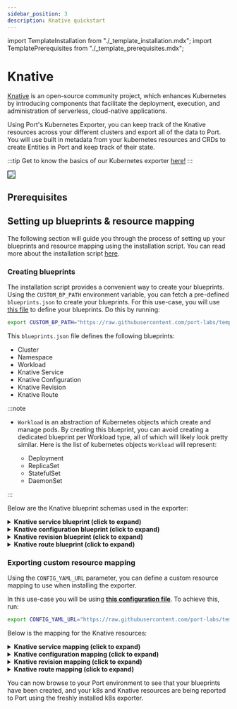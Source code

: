 ```yaml
---
sidebar_position: 3
description: Knative quickstart
---
```

import TemplateInstallation from "./_template_installation.mdx";
import TemplatePrerequisites from "./_template_prerequisites.mdx";

# Knative

[Knative](https://knative.dev/docs/concepts/) is an open-source community project, which enhances Kubernetes by introducing components that facilitate the deployment, execution, and administration of serverless, cloud-native applications.

Using Port's Kubernetes Exporter, you can keep track of the Knative resources across your different clusters and export all of the data to Port. You will use built in metadata from your kubernetes resources and CRDs to create Entities in Port and keep track of their state.

:::tip
Get to know the basics of our Kubernetes exporter [here!](/build-your-software-catalog/sync-data-to-catalog/kubernetes-stack/kubernetes/kubernetes.md)
:::

<img src="/img/build-your-software-catalog/sync-data-to-catalog/kubernetes-stack/kubernetes/k8sKnativeView.png" border="1px"/>

## Prerequisites

<TemplatePrerequisites />

## Setting up blueprints & resource mapping

The following section will guide you through the process of setting up your blueprints and resource mapping using the
installation script. You can read more about the installation script [here](#how-does-the-installation-script-work).

### Creating blueprints

The installation script provides a convenient way to create your blueprints. Using the `CUSTOM_BP_PATH` environment variable, you can fetch a pre-defined `blueprints.json` to create your blueprints. For this use-case, you will use [this file](https://github.com/port-labs/template-assets/blob/main/kubernetes/blueprints/kubernetes_knative_usecase.json) to define your blueprints. Do this by running:

```bash
export CUSTOM_BP_PATH="https://raw.githubusercontent.com/port-labs/template-assets/main/kubernetes/blueprints/kubernetes_knative_usecase.json"
```

This `blueprints.json` file defines the following blueprints:

- Cluster
- Namespace
- Workload
- Knative Service
- Knative Configuration
- Knative Revision
- Knative Route

:::note

- `Workload` is an abstraction of Kubernetes objects which create and manage pods. By creating this blueprint, you can avoid creating a dedicated blueprint per Workload type, all of which will likely look pretty similar.
  Here is the list of kubernetes objects `Workload` will represent:

  - Deployment
  - ReplicaSet
  - StatefulSet
  - DaemonSet

:::

Below are the Knative blueprint schemas used in the exporter:

<details>
<summary> <b>Knative service blueprint (click to expand)</b> </summary>

```json showLineNumbers
{
  "identifier": "knativeService",
  "description": "This blueprint represents a Knative service",
  "title": "Knative Service",
  "icon": "Service",
  "schema": {
    "properties": {
      "creationTimestamp": {
        "icon": "Clock",
        "type": "string",
        "title": "Created",
        "description": "When the Knative service was created",
        "format": "date-time"
      },
      "labels": {
        "icon": "BlankPage",
        "type": "object",
        "title": "Labels",
        "description": "Labels of the Knative service"
      },
      "containerConcurrency": {
        "type": "number",
        "title": "Container Concurrency"
      },
      "containers": {
        "icon": "Docker",
        "title": "Containers",
        "type": "array",
        "description": "The array of containers configured for this service"
      },
      "trafficConfiguration": {
        "icon": "Cloud",
        "title": "Traffic Configuration",
        "type": "array",
        "description": "The traffic configuration of this service"
      },
      "url": {
        "title": "URL",
        "type": "string",
        "description": "The knative service's URL",
        "icon": "RestApi",
        "format": "url"
      },
      "generation": {
        "title": "Generation",
        "description": "The Knative service's generation",
        "type": "number"
      },
      "ready": {
        "title": "Ready",
        "type": "string",
        "enum": [
          "True",
          "False"
        ],
        "enumColors": {
          "True": "green",
          "False": "red"
        }
      },
      "serviceTimeout": {
        "icon": "DefaultProperty",
        "title": "Service Timeout(s)",
        "description": "The timeout configured for this service in seconds",
        "type": "number"
      }
    },
    "required": []
  },
  "mirrorProperties": {},
  "calculationProperties": {},
  "aggregationProperties": {},
  "relations": {
    "namespace": {
      "title": "Namespace",
      "target": "namespace",
      "required": false,
      "many": false
    }
  }
}
```
</details>

<details>
<summary> <b>Knative configuration blueprint (click to expand)</b> </summary>

```json showLineNumbers
{
  "identifier": "knativeConfiguration",
  "description": "This blueprint represents a Knative Configuration",
  "title": "Knative Configuration",
  "icon": "CICD",
  "schema": {
    "properties": {
      "creationTimestamp": {
        "icon": "Clock",
        "type": "string",
        "title": "Created",
        "description": "When the Knative service was created",
        "format": "date-time"
      },
      "labels": {
        "icon": "BlankPage",
        "type": "object",
        "title": "Labels",
        "description": "Labels of the Knative service"
      },
      "ready": {
        "title": "Ready",
        "type": "string",
        "enum": [
          "True",
          "False"
        ],
        "enumColors": {
          "True": "green",
          "False": "red"
        }
      },
      "containers": {
        "icon": "Docker",
        "title": "Containers",
        "type": "array",
        "description": "Container specs for this configuration"
      }
    },
    "required": []
  },
  "mirrorProperties": {},
  "calculationProperties": {},
  "aggregationProperties": {},
  "relations": {
    "knativeService": {
      "title": "Kative Service",
      "description": "The service managing this configuration",
      "target": "knativeService",
      "required": false,
      "many": false
    }
  }
}
```
</details>

<details>
<summary> <b>Knative revision blueprint (click to expand)</b> </summary>

```json showLineNumbers
{
  "identifier": "knativeRevision",
  "description": "This blueprint represents a Knative revision",
  "title": "Knative Revision",
  "icon": "Docker",
  "schema": {
    "properties": {
      "creationTimestamp": {
        "icon": "Clock",
        "type": "string",
        "title": "Created",
        "description": "When the Knative service was created",
        "format": "date-time"
      },
      "labels": {
        "icon": "BlankPage",
        "type": "object",
        "title": "Labels",
        "description": "Labels of the Knative service"
      },
      "isActive": {
        "type": "string",
        "title": "Is Active",
        "description": "Is the revision active currently",
        "enum": [
          "True",
          "False"
        ],
        "enumColors": {
          "True": "green",
          "False": "red"
        }
      },
      "containers": {
        "icon": "Docker",
        "title": "Containers",
        "type": "array",
        "description": "This revisions container configuration"
      },
      "replicaCount": {
        "title": "Replica Count",
        "description": "This revision's current replica count",
        "type": "number"
      }
    },
    "required": []
  },
  "mirrorProperties": {},
  "calculationProperties": {},
  "aggregationProperties": {},
  "relations": {
    "knativeConfiguration": {
      "title": "Knative Configuration",
      "description": "The revisions configuration",
      "target": "knativeConfiguration",
      "required": false,
      "many": false
    }
  }
}
```
</details>

<details>
<summary> <b>Knative route blueprint (click to expand)</b> </summary>

```json showLineNumbers
{
  "identifier": "knativeRoute",
  "description": "This blueprint represents a Knative Route in our k8s cluster",
  "title": "Knative Route",
  "icon": "Cloud",
  "schema": {
    "properties": {
      "creationTimestamp": {
        "icon": "Clock",
        "type": "string",
        "title": "Created",
        "description": "When the Knative service was created",
        "format": "date-time"
      },
      "labels": {
        "icon": "DefaultProperty",
        "type": "object",
        "title": "Labels",
        "description": "Labels of the Knative service"
      },
      "trafficConfiguration": {
        "icon": "DefaultProperty",
        "title": "Traffic Configuration",
        "type": "array",
        "description": "The routes traffic configuration"
      },
      "url": {
        "icon": "RestApi",
        "title": "URL",
        "type": "string",
        "description": "The URL of this route",
        "format": "url"
      }
    },
    "required": []
  },
  "mirrorProperties": {},
  "calculationProperties": {},
  "aggregationProperties": {},
  "relations": {
    "knativeRevision": {
      "title": "knativeRevision",
      "target": "knativeRevision",
      "required": false,
      "many": true
    },
    "knativeService": {
      "title": "Knative Service",
      "target": "knativeService",
      "required": false,
      "many": false
    }
  }
}
```
</details>

### Exporting custom resource mapping

Using the `CONFIG_YAML_URL` parameter, you can define a custom resource mapping to use when installing the exporter.

In this use-case you will be using **[this configuration file](https://github.com/port-labs/template-assets/blob/main/kubernetes/full-configs/kubernetes_kantive_usecase.yaml)**. To achieve this, run:

```bash
export CONFIG_YAML_URL="https://raw.githubusercontent.com/port-labs/template-assets/main/kubernetes/full-configs/kubernetes_kantive_usecase.yaml"
```

Below is the mapping for the Knative resources:

<details>
<summary> <b>Knative service mapping (click to expand)</b> </summary>

```yaml showLineNumbers
- kind: serving.knative.dev/v1/service
  selector:
    query: .metadata.name | startswith("kube") | not
  port:
    entity:
      mappings:
        - identifier: .metadata.name + "-" + .metadata.namespace + "-" + env.CLUSTER_NAME
          title: .metadata.name
          blueprint: '"knativeService"'
          properties:
            creationTimestamp: .metadata.creationTimestamp
            labels: .metadata.labels
            containerConcurrency: .spec.template.spec.containerConcurrency
            containers: .spec.template.spec.containers
            trafficConfiguration: .status.traffic
            serviceTimeout: .spec.template.spec.timeoutSeconds
            url: .status.url
            ready: .status.conditions[] | select(.type == "Ready") | .status
            generation: .metadata.generation
          relations:
            namespace: .metadata.namespace + "-" + env.CLUSTER_NAME
```
</details>

<details>
<summary> <b>Knative configuration mapping (click to expand)</b> </summary>

```yaml showLineNumbers
- kind: serving.knative.dev/v1/configuration
  selector:
    query: .metadata.name | startswith("kube") | not
  port:
    entity:
      mappings:
        - identifier: .metadata.name + "-" + .metadata.namespace + "-" + env.CLUSTER_NAME
          title: .metadata.name
          blueprint: '"knativeConfiguration"'
          properties:
            creationTimestamp: .metadata.creationTimestamp
            labels: .metadata.labels
            ready: .status.conditions[] | select(.type == "Ready") | .status
            containers: .spec.template.spec.containers
          relations:
            knativeService: .metadata.ownerReferences[0].name + "-" + .metadata.namespace + "-" + env.CLUSTER_NAME
```
</details>

<details>
<summary> <b>Knative revision mapping (click to expand)</b> </summary>

```yaml showLineNumbers
- kind: serving.knative.dev/v1/revision
  selector:
    query: .metadata.name | startswith("kube") | not
  port:
    entity:
      mappings:
        - identifier: .metadata.name + "-" + .metadata.namespace + "-" + env.CLUSTER_NAME
          title: .metadata.name
          blueprint: '"knativeRevision"'
          properties:
            creationTimestamp: .metadata.creationTimestamp
            labels: .metadata.labels
            isActive: .status.conditions[] | select(.type == "Active") | .status
            containers: .spec.containers
            replicaCount: .status.actualReplicas
          relations:
            knativeConfiguration: .metadata.ownerReferences[0].name + "-" + .metadata.namespace + "-" + env.CLUSTER_NAME
```
</details>

<details>
<summary> <b>Knative route mapping (click to expand)</b> </summary>

```yaml showLineNumbers
- kind: serving.knative.dev/v1/route
  selector:
    query: .metadata.name | startswith("kube") | not
  port:
    entity:
      mappings:
        - identifier: .metadata.name + "-" + .metadata.namespace + "-" + env.CLUSTER_NAME
          title: .metadata.name
          blueprint: '"knativeRoute"'
          properties:
            creationTimestamp: .metadata.creationTimestamp
            labels: .metadata.labels
            trafficConfiguration: .status.traffic
            url: .status.url
          relations:
            knativeRevision: '[.status.traffic[].revisionName + "-" + .metadata.namespace + "-" + env.CLUSTER_NAME]'
            knativeService: .metadata.ownerReferences[0].name + "-" + .metadata.namespace + "-" + env.CLUSTER_NAME
```
</details>

You can now browse to your Port environment to see that your blueprints have been created, and your k8s and Knative resources are being reported to Port using the freshly installed k8s exporter.